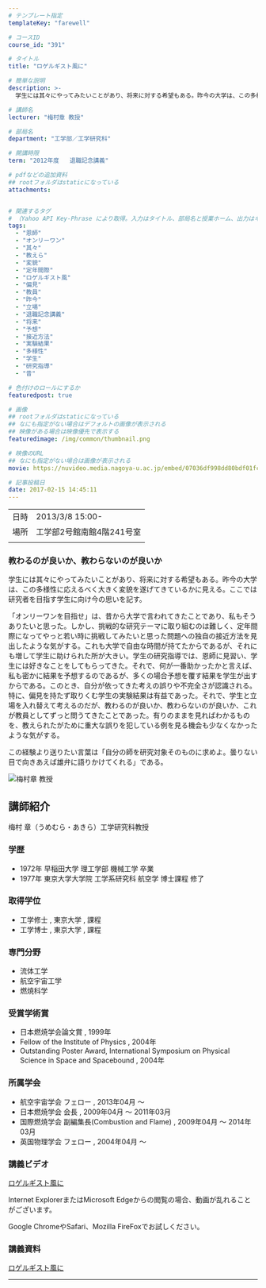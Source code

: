 ```yaml
---
# テンプレート指定
templateKey: "farewell"

# コースID
course_id: "391"

# タイトル
title: "ロゲルギスト風に"

# 簡単な説明
description: >-
  学生には其々にやってみたいことがあり、将来に対する希望もある。昨今の大学は、この多様性に応えるべく大きく変貌を遂げてきているかに見える。ここでは研究者を目指す学生に向け今の思いを記す。    「オンリーワンを目指せ」は、昔から大学で言われてきたことであり、私もそうありたいと思った。しかし、挑戦的な研究テーマに取り組むのは難しく、定年間際になってやっと若い時に挑戦してみたいと思った問題への独 ....

# 講師名
lecturer: "梅村章 教授"

# 部局名
department: "工学部／工学研究科"

# 開講時限
term: "2012年度	退職記念講義"

# pdfなどの追加資料
## rootフォルダはstaticになっている
attachments:


# 関連するタグ
# （Yahoo API Key-Phrase により取得。入力はタイトル、部局名と授業ホーム、出力はキーフレーズ（tags））
tags:
  - "恩師"
  - "オンリーワン"
  - "其々"
  - "教えら"
  - "変貌"
  - "定年間際"
  - "ロゲルギスト風"
  - "偏見"
  - "教員"
  - "昨今"
  - "立場"
  - "退職記念講義"
  - "将来"
  - "予想"
  - "接近方法"
  - "実験結果"
  - "多様性"
  - "学生"
  - "研究指導"
  - "昔"

# 色付けのロールにするか
featuredpost: true

# 画像
## rootフォルダはstaticになっている
## なにも指定がない場合はデフォルトの画像が表示される
## 映像がある場合は映像優先で表示する
featuredimage: /img/common/thumbnail.png

# 映像のURL
## なにも指定がない場合は画像が表示される
movie: https://nuvideo.media.nagoya-u.ac.jp/embed/07036df998dd80bdf01fc15835c4d3a736372a8d

# 記事投稿日
date: 2017-02-15 14:45:11
---
```


|   |   |
|---|---|
| 日時 | 2013/3/8  15:00- |
| 場所 | 工学部2号館南館4階241号室 |
|   |   |


### 教わるのが良いか、教わらないのが良いか

学生には其々にやってみたいことがあり、将来に対する希望もある。昨今の大学は、この多様性に応えるべく大きく変貌を遂げてきているかに見える。ここでは研究者を目指す学生に向け今の思いを記す。

「オンリーワンを目指せ」は、昔から大学で言われてきたことであり、私もそうありたいと思った。しかし、挑戦的な研究テーマに取り組むのは難しく、定年間際になってやっと若い時に挑戦してみたいと思った問題への独自の接近方法を見出したような気がする。これも大学で自由な時間が持てたからであるが、それにも増して学生に助けられた所が大きい。学生の研究指導では、恩師に見習い、学生には好きなことをしてもらってきた。それで、何が一番助かったかと言えば、私も密かに結果を予想するのであるが、多くの場合予想を覆す結果を学生が出すからである。このとき、自分が依ってきた考えの誤りや不完全さが認識される。特に、偏見を持たず取りくむ学生の実験結果は有益であった。それで、学生と立場を入れ替えて考えるのだが、教わるのが良いか、教わらないのが良いか、これが教員としてずっと問うてきたことであった。有りのままを見ればわかるものを、教えられたがために重大な誤りを犯している例を見る機会も少なくなかったような気がする。

この経験より送りたい言葉は「自分の師を研究対象そのものに求めよ。曇りない目で向きあえば雄弁に語りかけてくれる」である。


![梅村章 教授](https://ocw.nagoya-u.jp/files/391/s_H24umemura_facephoto.jpg) 

## 講師紹介

梅村 章（うめむら・あきら）工学研究科教授

### 学歴

* 1972年 早稲田大学 理工学部 機械工学 卒業
* 1977年 東京大学大学院 工学系研究科 航空学 博士課程 修了

### 取得学位

* 工学修士 , 東京大学 , 課程
* 工学博士 , 東京大学 , 課程

### 専門分野

* 流体工学
* 航空宇宙工学
* 燃焼科学

### 受賞学術賞

* 日本燃焼学会論文賞 , 1999年
* Fellow of the Institute of Physics , 2004年
* Outstanding Poster Award, International Symposium on Physical Science in Space and Spacebound , 2004年

### 所属学会

* 航空宇宙学会 フェロー , 2013年04月 〜
* 日本燃焼学会 会長 , 2009年04月 〜 2011年03月
* 国際燃焼学会 副編集長(Combustion and Flame) , 2009年04月 〜 2014年03月
* 英国物理学会 フェロー , 2004年04月 〜


### 講義ビデオ

<a href="https://nuvideo.media.nagoya-u.ac.jp/embed/07036df998dd80bdf01fc15835c4d3a736372a8d" target="blank">ロゲルギスト風に</a>


Internet ExplorerまたはMicrosoft Edgeからの閲覧の場合、動画が乱れることがございます。

Google ChromeやSafari、Mozilla FireFoxでお試しください。

### 講義資料

[ロゲルギスト風に](https://ocw.nagoya-u.jp/files/391/new_H24umemuraLL.pdf) 


-----